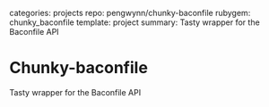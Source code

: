 categories: projects
repo: pengwynn/chunky-baconfile
rubygem: chunky_baconfile
template: project
summary: Tasty wrapper for the Baconfile API

# Chunky-baconfile

Tasty wrapper for the Baconfile API

<!--more -->
